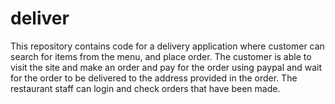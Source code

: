 # deliver

This repository contains code for a delivery application where customer can search for items from the menu, and place order.
The customer is able to visit the site and make an order and pay for the order using paypal and wait for the order to be delivered to the address provided 
in the order.
The restaurant staff can login and check orders that have been made.
